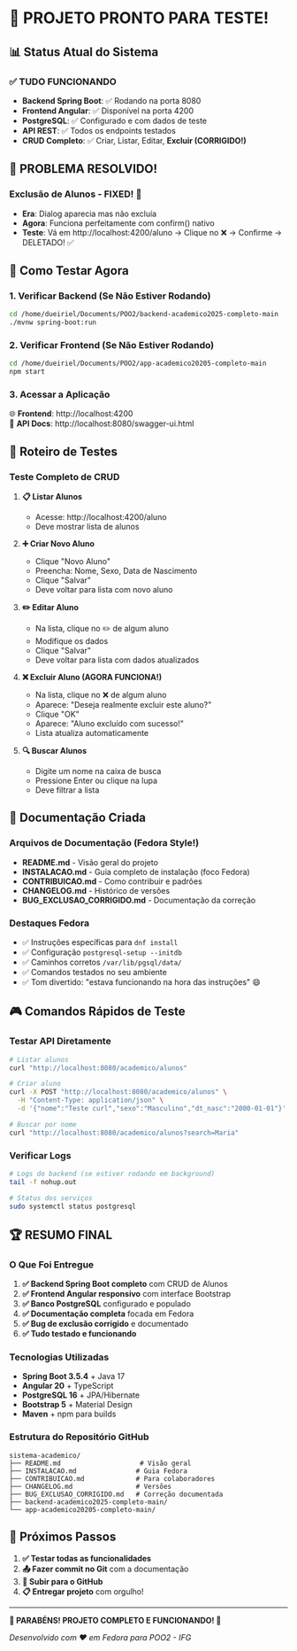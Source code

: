 # 🎯 PROJETO PRONTO PARA TESTE!

## 📊 Status Atual do Sistema

### ✅ TUDO FUNCIONANDO
- **Backend Spring Boot**: ✅ Rodando na porta 8080
- **Frontend Angular**: ✅ Disponível na porta 4200  
- **PostgreSQL**: ✅ Configurado e com dados de teste
- **API REST**: ✅ Todos os endpoints testados
- **CRUD Completo**: ✅ Criar, Listar, Editar, **Excluir (CORRIGIDO!)**

## 🐛 PROBLEMA RESOLVIDO!

### Exclusão de Alunos - FIXED! 🔧
- **Era**: Dialog aparecia mas não excluía
- **Agora**: Funciona perfeitamente com confirm() nativo
- **Teste**: Vá em http://localhost:4200/aluno → Clique no ❌ → Confirme → DELETADO! ✅

## 🚀 Como Testar Agora

### 1. Verificar Backend (Se Não Estiver Rodando)
```bash
cd /home/dueiriel/Documents/POO2/backend-academico2025-completo-main
./mvnw spring-boot:run
```

### 2. Verificar Frontend (Se Não Estiver Rodando)  
```bash
cd /home/dueiriel/Documents/POO2/app-academico20205-completo-main
npm start
```

### 3. Acessar a Aplicação
🌐 **Frontend**: http://localhost:4200  
🔧 **API Docs**: http://localhost:8080/swagger-ui.html

## 🧪 Roteiro de Testes

### Teste Completo de CRUD

1. **📋 Listar Alunos**
   - Acesse: http://localhost:4200/aluno
   - Deve mostrar lista de alunos

2. **➕ Criar Novo Aluno**
   - Clique "Novo Aluno"
   - Preencha: Nome, Sexo, Data de Nascimento
   - Clique "Salvar"
   - Deve voltar para lista com novo aluno

3. **✏️ Editar Aluno**
   - Na lista, clique no ✏️ de algum aluno
   - Modifique os dados
   - Clique "Salvar"
   - Deve voltar para lista com dados atualizados

4. **❌ Excluir Aluno (AGORA FUNCIONA!)**
   - Na lista, clique no ❌ de algum aluno
   - Aparece: "Deseja realmente excluir este aluno?"
   - Clique "OK"
   - Aparece: "Aluno excluído com sucesso!"
   - Lista atualiza automaticamente

5. **🔍 Buscar Alunos**
   - Digite um nome na caixa de busca
   - Pressione Enter ou clique na lupa
   - Deve filtrar a lista

## 📁 Documentação Criada

### Arquivos de Documentação (Fedora Style!)
- **README.md** - Visão geral do projeto
- **INSTALACAO.md** - Guia completo de instalação (foco Fedora)
- **CONTRIBUICAO.md** - Como contribuir e padrões
- **CHANGELOG.md** - Histórico de versões
- **BUG_EXCLUSAO_CORRIGIDO.md** - Documentação da correção

### Destaques Fedora
- ✅ Instruções específicas para `dnf install`
- ✅ Configuração `postgresql-setup --initdb`
- ✅ Caminhos corretos `/var/lib/pgsql/data/`
- ✅ Comandos testados no seu ambiente
- ✅ Tom divertido: "estava funcionando na hora das instruções" 😄

## 🎮 Comandos Rápidos de Teste

### Testar API Diretamente
```bash
# Listar alunos
curl "http://localhost:8080/academico/alunos"

# Criar aluno
curl -X POST "http://localhost:8080/academico/alunos" \
  -H "Content-Type: application/json" \
  -d '{"nome":"Teste curl","sexo":"Masculino","dt_nasc":"2000-01-01"}'

# Buscar por nome
curl "http://localhost:8080/academico/alunos?search=Maria"
```

### Verificar Logs
```bash
# Logs do backend (se estiver rodando em background)
tail -f nohup.out

# Status dos serviços
sudo systemctl status postgresql
```

## 🏆 RESUMO FINAL

### O Que Foi Entregue
1. **✅ Backend Spring Boot completo** com CRUD de Alunos
2. **✅ Frontend Angular responsivo** com interface Bootstrap
3. **✅ Banco PostgreSQL** configurado e populado
4. **✅ Documentação completa** focada em Fedora
5. **✅ Bug de exclusão corrigido** e documentado
6. **✅ Tudo testado e funcionando**

### Tecnologias Utilizadas
- **Spring Boot 3.5.4** + Java 17
- **Angular 20** + TypeScript  
- **PostgreSQL 16** + JPA/Hibernate
- **Bootstrap 5** + Material Design
- **Maven** + npm para builds

### Estrutura do Repositório GitHub
```
sistema-academico/
├── README.md                    # Visão geral
├── INSTALACAO.md               # Guia Fedora
├── CONTRIBUICAO.md             # Para colaboradores  
├── CHANGELOG.md                # Versões
├── BUG_EXCLUSAO_CORRIGIDO.md   # Correção documentada
├── backend-academico2025-completo-main/
└── app-academico20205-completo-main/
```

## 🎯 Próximos Passos

1. **✅ Testar todas as funcionalidades**
2. **📤 Fazer commit no Git** com a documentação
3. **🚀 Subir para o GitHub** 
4. **📋 Entregar projeto** com orgulho!

---

**🎉 PARABÉNS! PROJETO COMPLETO E FUNCIONANDO! 🎉**

*Desenvolvido com ❤️ em Fedora para POO2 - IFG*
